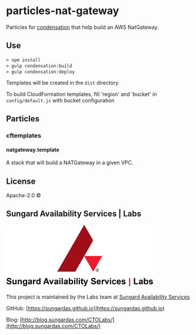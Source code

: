 # particles-nat-gateway

Particles for [condensation](https://github.com/SungardAS/condensation) that help build an AWS NatGateway.

## Use

    > npm install
    > gulp condensation:build
    > gulp condensation:deploy

Templates will be created in the `dist` directory

To build CloudFormation templates, fill 'region' and 'bucket' in `config/default.js` with bucket configuration

## Particles

### cftemplates

#### natgateway.template

A stack that will build a NATGateway in a given VPC.

## License

Apache-2.0 ©

## Sungard Availability Services | Labs
[![Sungard Availability Services | Labs][labs-logo]][labs-github-url]

This project is maintained by the Labs team at [Sungard Availability
Services](http://sungardas.com)

GitHub: [https://sungardas.github.io](https://sungardas.github.io)

Blog:
[http://blog.sungardas.com/CTOLabs/](http://blog.sungardas.com/CTOLabs/)

[labs-github-url]: https://sungardas.github.io
[labs-logo]: https://raw.githubusercontent.com/SungardAS/repo-assets/master/images/logos/sungardas-labs-logo-small.png
[condensation-image]: https://raw.githubusercontent.com/SungardAS/condensation/master/docs/images/condensation_logo.png
[condensation-url]: https://github.com/SungardAS/condensation
[npm-image]: https://badge.fury.io/js/particles-nat-gateway.svg
[npm-url]: https://npmjs.org/package/particles-nat-gateway
[gitter-image]: https://badges.gitter.im/Join%20Chat.svg
[gitter-url]: https://gitter.im/SungardAS/condensation?utm_source=badge&utm_medium=badge&utm_campaign=pr-badge
[travis-image]: https://travis-ci.org/SungardAS/particles-nat-gateway.svg?branch=master
[travis-url]: https://travis-ci.org/SungardAS/particles-nat-gateway
[daviddm-image]: https://david-dm.org/SungardAS/particles-nat-gateway.svg?theme=shields.io
[daviddm-url]: https://david-dm.org/SungardAS/particles-nat-gateway
